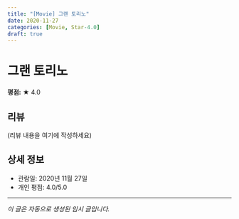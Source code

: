 ```yaml
---
title: "[Movie] 그랜 토리노"
date: 2020-11-27
categories: [Movie, Star-4.0]
draft: true
---
```


# 그랜 토리노

**평점:** ★ 4.0

## 리뷰

(리뷰 내용을 여기에 작성하세요)

## 상세 정보

- 관람일: 2020년 11월 27일
- 개인 평점: 4.0/5.0

---

*이 글은 자동으로 생성된 임시 글입니다.*
